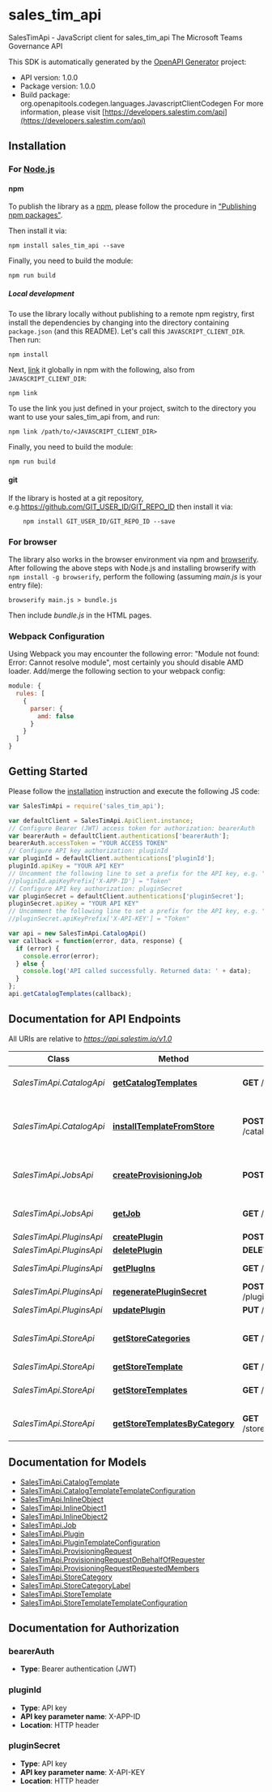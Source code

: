 # sales_tim_api

SalesTimApi - JavaScript client for sales_tim_api
The Microsoft Teams Governance API

This SDK is automatically generated by the [OpenAPI Generator](https://openapi-generator.tech) project:

- API version: 1.0.0
- Package version: 1.0.0
- Build package: org.openapitools.codegen.languages.JavascriptClientCodegen
For more information, please visit [https://developers.salestim.com/api](https://developers.salestim.com/api)

## Installation

### For [Node.js](https://nodejs.org/)

#### npm

To publish the library as a [npm](https://www.npmjs.com/), please follow the procedure in ["Publishing npm packages"](https://docs.npmjs.com/getting-started/publishing-npm-packages).

Then install it via:

```shell
npm install sales_tim_api --save
```

Finally, you need to build the module:

```shell
npm run build
```

##### Local development

To use the library locally without publishing to a remote npm registry, first install the dependencies by changing into the directory containing `package.json` (and this README). Let's call this `JAVASCRIPT_CLIENT_DIR`. Then run:

```shell
npm install
```

Next, [link](https://docs.npmjs.com/cli/link) it globally in npm with the following, also from `JAVASCRIPT_CLIENT_DIR`:

```shell
npm link
```

To use the link you just defined in your project, switch to the directory you want to use your sales_tim_api from, and run:

```shell
npm link /path/to/<JAVASCRIPT_CLIENT_DIR>
```

Finally, you need to build the module:

```shell
npm run build
```

#### git

If the library is hosted at a git repository, e.g.https://github.com/GIT_USER_ID/GIT_REPO_ID
then install it via:

```shell
    npm install GIT_USER_ID/GIT_REPO_ID --save
```

### For browser

The library also works in the browser environment via npm and [browserify](http://browserify.org/). After following
the above steps with Node.js and installing browserify with `npm install -g browserify`,
perform the following (assuming *main.js* is your entry file):

```shell
browserify main.js > bundle.js
```

Then include *bundle.js* in the HTML pages.

### Webpack Configuration

Using Webpack you may encounter the following error: "Module not found: Error:
Cannot resolve module", most certainly you should disable AMD loader. Add/merge
the following section to your webpack config:

```javascript
module: {
  rules: [
    {
      parser: {
        amd: false
      }
    }
  ]
}
```

## Getting Started

Please follow the [installation](#installation) instruction and execute the following JS code:

```javascript
var SalesTimApi = require('sales_tim_api');

var defaultClient = SalesTimApi.ApiClient.instance;
// Configure Bearer (JWT) access token for authorization: bearerAuth
var bearerAuth = defaultClient.authentications['bearerAuth'];
bearerAuth.accessToken = "YOUR ACCESS TOKEN"
// Configure API key authorization: pluginId
var pluginId = defaultClient.authentications['pluginId'];
pluginId.apiKey = "YOUR API KEY"
// Uncomment the following line to set a prefix for the API key, e.g. "Token" (defaults to null)
//pluginId.apiKeyPrefix['X-APP-ID'] = "Token"
// Configure API key authorization: pluginSecret
var pluginSecret = defaultClient.authentications['pluginSecret'];
pluginSecret.apiKey = "YOUR API KEY"
// Uncomment the following line to set a prefix for the API key, e.g. "Token" (defaults to null)
//pluginSecret.apiKeyPrefix['X-API-KEY'] = "Token"

var api = new SalesTimApi.CatalogApi()
var callback = function(error, data, response) {
  if (error) {
    console.error(error);
  } else {
    console.log('API called successfully. Returned data: ' + data);
  }
};
api.getCatalogTemplates(callback);

```

## Documentation for API Endpoints

All URIs are relative to *https://api.salestim.io/v1.0*

Class | Method | HTTP request | Description
------------ | ------------- | ------------- | -------------
*SalesTimApi.CatalogApi* | [**getCatalogTemplates**](docs/CatalogApi.md#getCatalogTemplates) | **GET** /catalog/templates | Get all templates from your corporate catalog
*SalesTimApi.CatalogApi* | [**installTemplateFromStore**](docs/CatalogApi.md#installTemplateFromStore) | **POST** /catalog/templates/installFromStore | Install a template from the public template store to your corporate catalog
*SalesTimApi.JobsApi* | [**createProvisioningJob**](docs/JobsApi.md#createProvisioningJob) | **POST** /jobs/provisioning | Create a new provisioning job by sending a ProvisioningRequest
*SalesTimApi.JobsApi* | [**getJob**](docs/JobsApi.md#getJob) | **GET** /jobs/{id} | Get detailed information about a job (Status, logs...)
*SalesTimApi.PluginsApi* | [**createPlugin**](docs/PluginsApi.md#createPlugin) | **POST** /plugins | Create a new plugin
*SalesTimApi.PluginsApi* | [**deletePlugin**](docs/PluginsApi.md#deletePlugin) | **DELETE** /plugins/{id} | Delete a plugin
*SalesTimApi.PluginsApi* | [**getPlugIns**](docs/PluginsApi.md#getPlugIns) | **GET** /plugins | Get all plugins in a tenant
*SalesTimApi.PluginsApi* | [**regeneratePluginSecret**](docs/PluginsApi.md#regeneratePluginSecret) | **POST** /plugins/{id}/regenerateSecret | Regenerate a plugin secret
*SalesTimApi.PluginsApi* | [**updatePlugin**](docs/PluginsApi.md#updatePlugin) | **PUT** /plugins/{id} | Update a plugin
*SalesTimApi.StoreApi* | [**getStoreCategories**](docs/StoreApi.md#getStoreCategories) | **GET** /store/categories | Get all store categories from the public template store
*SalesTimApi.StoreApi* | [**getStoreTemplate**](docs/StoreApi.md#getStoreTemplate) | **GET** /store/templates/{id} | Get a store template
*SalesTimApi.StoreApi* | [**getStoreTemplates**](docs/StoreApi.md#getStoreTemplates) | **GET** /store/templates | Get all templates from the public template store
*SalesTimApi.StoreApi* | [**getStoreTemplatesByCategory**](docs/StoreApi.md#getStoreTemplatesByCategory) | **GET** /store/templates/byCategory/{id} | Get store template from a specific category


## Documentation for Models

 - [SalesTimApi.CatalogTemplate](docs/CatalogTemplate.md)
 - [SalesTimApi.CatalogTemplateTemplateConfiguration](docs/CatalogTemplateTemplateConfiguration.md)
 - [SalesTimApi.InlineObject](docs/InlineObject.md)
 - [SalesTimApi.InlineObject1](docs/InlineObject1.md)
 - [SalesTimApi.InlineObject2](docs/InlineObject2.md)
 - [SalesTimApi.Job](docs/Job.md)
 - [SalesTimApi.Plugin](docs/Plugin.md)
 - [SalesTimApi.PluginTemplateConfiguration](docs/PluginTemplateConfiguration.md)
 - [SalesTimApi.ProvisioningRequest](docs/ProvisioningRequest.md)
 - [SalesTimApi.ProvisioningRequestOnBehalfOfRequester](docs/ProvisioningRequestOnBehalfOfRequester.md)
 - [SalesTimApi.ProvisioningRequestRequestedMembers](docs/ProvisioningRequestRequestedMembers.md)
 - [SalesTimApi.StoreCategory](docs/StoreCategory.md)
 - [SalesTimApi.StoreCategoryLabel](docs/StoreCategoryLabel.md)
 - [SalesTimApi.StoreTemplate](docs/StoreTemplate.md)
 - [SalesTimApi.StoreTemplateTemplateConfiguration](docs/StoreTemplateTemplateConfiguration.md)


## Documentation for Authorization



### bearerAuth

- **Type**: Bearer authentication (JWT)



### pluginId


- **Type**: API key
- **API key parameter name**: X-APP-ID
- **Location**: HTTP header



### pluginSecret


- **Type**: API key
- **API key parameter name**: X-API-KEY
- **Location**: HTTP header

